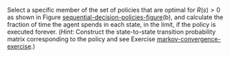 

Select a specific member of the set of policies that are optimal for
$R(s)>0$ as shown in
Figure <a class="insideBookFigRef" target="_blank" href="https://aimacode.github.io/figures/sequential-decision-policies-figure.png">sequential-decision-policies-figure</a>(b), and
calculate the fraction of time the agent spends in each state, in the
limit, if the policy is executed forever. (<i>Hint</i>:
Construct the state-to-state transition probability matrix corresponding
to the policy and see
Exercise <a class="exerciseRef" href="{{ site.baseurl }}/dbn-exercises/ex_2/">markov-convergence-exercise</a>.)
